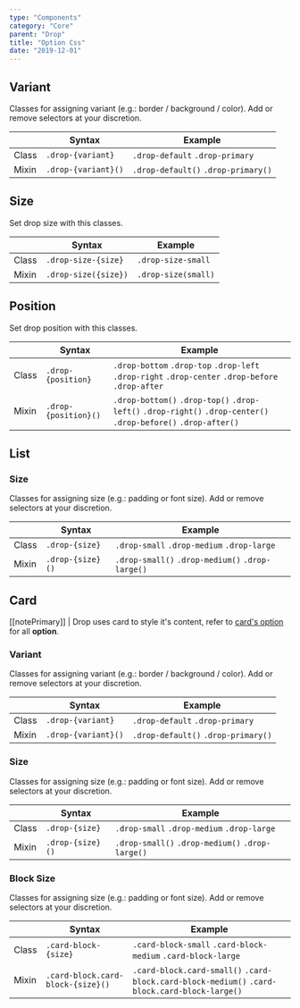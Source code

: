 ```yaml
---
type: "Components"
category: "Core"
parent: "Drop"
title: "Option Css"
date: "2019-12-01"
---
```


## Variant

Classes for assigning variant (e.g.: border / background / color). Add or remove selectors at your discretion.

<div class="table-scroll">

|                         | Syntax                                    | Example                       |
| ----------------------- | ----------------------------------------- | ----------------------------- |
| Class                   | `.drop-{variant}`                        | `.drop-default` `.drop-primary` |
| Mixin                   | `.drop-{variant}()`                      | `.drop-default()` `.drop-primary()`         |

</div>

<demo>
  <demovanilla src="vanilla/components/core/drop/variant">
  </demovanilla>
</demo>

## Size

Set drop size with this classes.

<div class="table-scroll">

|                         | Syntax                                    | Example                       |
| ----------------------- | ----------------------------------------- | ----------------------------- |
| Class                   | `.drop-size-{size}`                        | `.drop-size-small`             |
| Mixin                   | `.drop-size({size})`                   | `.drop-size(small)`         |

</div>

<demo>
  <demovanilla src="vanilla/components/core/drop/size">
  </demovanilla>
</demo>

## Position

Set drop position with this classes.

|                         | Syntax                                    | Example                       |
| ----------------------- | ----------------------------------------- | ----------------------------- |
| Class                   | `.drop-{position}`                        | `.drop-bottom` `.drop-top` `.drop-left` `.drop-right` `.drop-center` `.drop-before` `.drop-after` |
| Mixin                   | `.drop-{position}()`                      | `.drop-bottom()` `.drop-top()` `.drop-left()` `.drop-right()` `.drop-center()` `.drop-before()` `.drop-after()` |

<demo>
  <demovanilla src="vanilla/components/core/drop/left">
  </demovanilla>
  <demovanilla src="vanilla/components/core/drop/right">
  </demovanilla>
  <demovanilla src="vanilla/components/core/drop/center">
  </demovanilla>
  <demovanilla src="vanilla/components/core/drop/before">
  </demovanilla>
  <demovanilla src="vanilla/components/core/drop/after">
  </demovanilla>
</demo>

## List

### Size

Classes for assigning size (e.g.: padding or font size). Add or remove selectors at your discretion.

<div class="table-scroll">

|                         | Syntax                                    | Example                       |
| ----------------------- | ----------------------------------------- | ----------------------------- |
| Class                   | `.drop-{size}`                           | `.drop-small` `.drop-medium` `.drop-large`|
| Mixin                   | `.drop-{size}()`                         | `.drop-small()` `.drop-medium()` `.drop-large()`         |

</div>

<demo>
  <demovanilla src="vanilla/components/core/drop/list-size">
  </demovanilla>
</demo>

## Card

[[notePrimary]]
| Drop uses card to style it's content, refer to [card's option](/core/card/option) for all **option**.

### Variant

Classes for assigning variant (e.g.: border / background / color). Add or remove selectors at your discretion.

<div class="table-scroll">

|                         | Syntax                                    | Example                       |
| ----------------------- | ----------------------------------------- | ----------------------------- |
| Class                   | `.drop-{variant}`                     | `.drop-default` `.drop-primary` |
| Mixin                   | `.drop-{variant}()`                   | `.drop-default()` `.drop-primary()`        |

</div>

<demo>
  <demovanilla src="vanilla/components/core/drop/card-variant">
  </demovanilla>
</demo>

### Size

Classes for assigning size (e.g.: padding or font size). Add or remove selectors at your discretion.

<div class="table-scroll">

|                         | Syntax                                    | Example                       |
| ----------------------- | ----------------------------------------- | ----------------------------- |
| Class                   | `.drop-{size}`                           | `.drop-small` `.drop-medium` `.drop-large`|
| Mixin                   | `.drop-{size}()`                         | `.drop-small()` `.drop-medium()` `.drop-large()`         |

</div>

<demo>
  <demovanilla src="vanilla/components/core/drop/card-size">
  </demovanilla>
</demo>

### Block Size

Classes for assigning size (e.g.: padding or font size). Add or remove selectors at your discretion.

<div class="table-scroll">

|                         | Syntax                                    | Example                       |
| ----------------------- | ----------------------------------------- | ----------------------------- |
| Class                   | `.card-block-{size}`                           | `.card-block-small` `.card-block-medium` `.card-block-large`|
| Mixin                   | `.card-block.card-block-{size}()`                         | `.card-block.card-small()` `.card-block.card-block-medium()` `.card-block.card-block-large()`         |

</div>

<demo>
  <demovanilla src="vanilla/components/core/drop/card-block-size">
  </demovanilla>
</demo>
